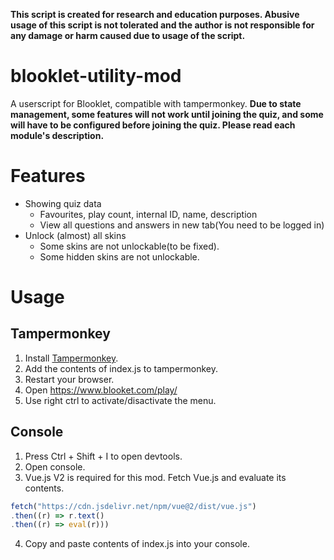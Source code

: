 **This script is created for research and education purposes. Abusive usage of this script is not tolerated and the author is not responsible for any damage or harm caused due to usage of the script.**

# blooklet-utility-mod
A userscript for Blooklet, compatible with tampermonkey.
**Due to state management, some features will not work until joining the quiz, and some will have to be configured before joining the quiz. Please read each module's description.**

# Features
- Showing quiz data
  - Favourites, play count, internal ID, name, description
  - View all questions and answers in new tab(You need to be logged in)
- Unlock (almost) all skins
  - Some skins are not unlockable(to be fixed).
  - Some hidden skins are not unlockable.

# Usage
## Tampermonkey
1. Install [Tampermonkey](https://www.tampermonkey.net/).
2. Add the contents of index.js to tampermonkey.
3. Restart your browser.
4. Open https://www.blooket.com/play/
5. Use right ctrl to activate/disactivate the menu.

## Console
1. Press Ctrl + Shift + I to open devtools.
2. Open console.
3. Vue.js V2 is required for this mod. Fetch Vue.js and evaluate its contents.
```js
fetch("https://cdn.jsdelivr.net/npm/vue@2/dist/vue.js")
.then((r) => r.text()
.then((r) => eval(r)))
```
4. Copy and paste contents of index.js into your console.
